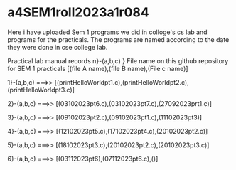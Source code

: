 # a4SEM1roll2023a1r084
Here i have uploaded Sem 1 programs  we did in colloge's cs lab and programs for the practicals. The programs are named according to the date they were done in cse college lab.

Practical lab manual records n}-(a,b,c) } File name on this github repository for SEM 1 practicals [(file A name),(file B name),(File c name)]

1}-(a,b,c) ===>> [(printHelloWorldpt1.c),(printHelloWorldpt2.c),(printHelloWorldpt3.c)]

2}-(a,b,c) ===>> [(03102023pt6.c),(03102023pt7.c),(27092023prt1.c)]

3}-(a,b,c) ===>> [(09102023pt2.c),(09102023pt1.c),(11102023pt3)]

4}-(a,b,c) ===>> [(12102023pt5.c),(17102023pt4.c),(20102023pt2.c)]

5}-(a,b,c) ===>> [(18102023pt3.c),(20102023pt2.c),(20102023pt3.c)]

6}-(a,b,c) ===>> [(03112023pt6),(07112023pt6.c),()]

